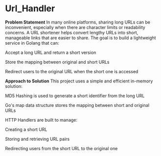# Url_Handler
**Problem Statement**
In many online platforms, sharing long URLs can be inconvenient, especially when there are character limits or readability concerns. A URL shortener helps convert lengthy URLs into short, manageable links that are easier to share. The goal is to build a lightweight service in Golang that can:

Accept a long URL and return a short version

Store the mapping between original and short URLs

Redirect users to the original URL when the short one is accessed

**Approach to Solution**
This project uses a simple and efficient in-memory solution:

MD5 Hashing is used to generate a short identifier from the long URL

Go's map data structure stores the mapping between short and original URLs

HTTP Handlers are built to manage:

Creating a short URL

Storing and retrieving URL pairs

Redirecting users from the short URL to the original one
